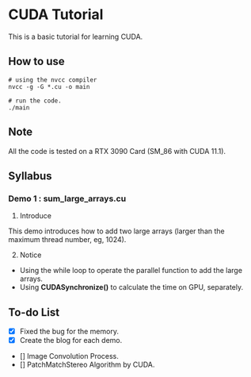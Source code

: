 # CUDA Tutorial
This is a basic tutorial for learning CUDA.

## How to use
```shell
# using the nvcc compiler
nvcc -g -G *.cu -o main

# run the code.
./main
```

## Note
All the code is tested on a RTX 3090 Card (SM_86 with CUDA 11.1).

## Syllabus
### Demo 1 : sum_large_arrays.cu
1. Introduce

This demo introduces how to add two large arrays (larger than the maximum thread number, eg, 1024).

2. Notice
- Using the while loop to operate the parallel function to add the large arrays.
- Using **CUDASynchronize()** to calculate the time on GPU, separately.
### 
## To-do List
- [x] Fixed the bug for the memory.
- [x] Create the blog for each demo.
- [] Image Convolution Process.
- [] PatchMatchStereo Algorithm by CUDA.